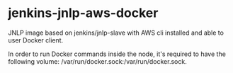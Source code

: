 # jenkins-jnlp-aws-docker
JNLP image based on jenkins/jnlp-slave with AWS cli installed and able to user Docker client.

In order to run Docker commands inside the node, it's required to have the following volume: /var/run/docker.sock:/var/run/docker.sock.
